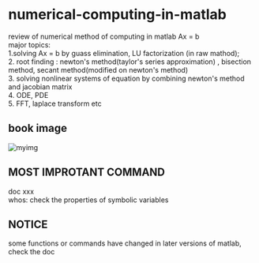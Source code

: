 # numerical-computing-in-matlab
review of numerical method of computing in matlab Ax = b<br /> 
major topics:<br /> 
1.solving Ax = b by guass elimination, LU factorization (in raw mathod);<br />
2. root finding : newton's method(taylor's series approximation) , bisection method, secant method(modified on newton's method)<br /> 
3. solving nonlinear systems of equation by combining  newton's method and jacobian matrix<br /> 
4. ODE, PDE <br /> 
5. FFT, laplace transform etc <br />


## book image
![myimg](https://user-images.githubusercontent.com/46273832/90808348-d3e84d80-e35a-11ea-8f1d-3142c8a56a97.jpg)

## MOST IMPROTANT COMMAND
doc xxx<br />
whos: check the properties of symbolic variables

## NOTICE
some functions or commands have changed in later versions of matlab, check the doc 
